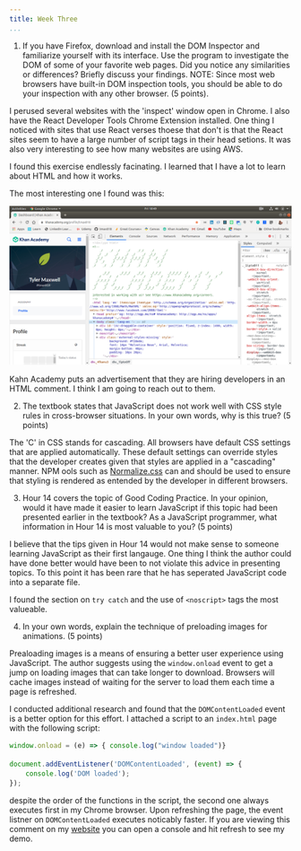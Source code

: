 ```yaml
---
title: Week Three
...
```


1. If you have Firefox, download and install the DOM Inspector and familiarize yourself with its interface. Use the program to investigate the DOM of some of your favorite web pages.  Did you notice any similarities or differences?  Briefly discuss your findings.  NOTE: Since most web browsers have built-in DOM inspection tools, you should be able to do your inspection with any other browser. (5 points).

I perused several websites with the 'inspect' window open in Chrome. I also have the React Developer Tools Chrome Extension installed. One thing I noticed with sites that use React verses thoese that don't is that the React sites seem to have a large number of script tags in their head setions. It was also very interesting to see how many websites are using AWS. 

I found this exercise endlessly facinating. I learned that I have a lot to learn about HTML and how it works.

The most interesting one I found was this:

![kahn](./khan.png)

Kahn Academy puts an advertisement that they are hiring developers in an HTML comment. I think I am going to reach out to them. 

2. The textbook states that JavaScript does not work well with CSS style rules in cross-browser situations.  In your own words, why is this true?  (5 points)

The 'C' in CSS stands for cascading. All browsers have default CSS settings that are applied automatically. These default settings can override styles that the developer creates given that styles are applied in a "cascading" manner. NPM ools such as [Normalize.css](https://necolas.github.io/normalize.css/) can and should be used to ensure that styling is rendered as entended by the developer in different browsers. 

3. Hour 14  covers the topic of Good Coding Practice.  In your opinion, would it have made it easier to learn JavaScript if this topic had been presented earlier in the textbook?  As a JavaScript programmer, what information in Hour 14 is most valuable to you?  (5 points)

I believe that the tips given in Hour 14 would not make sense to someone learning JavaScript as their first langauge. One thing I think the author could have done better would have been to not violate this advice in presenting topics. To this point it has been rare that he has seperated JavaScript code into a separate file. 

I found the section on `try catch` and the use of `<noscript>` tags the most valueable.  

4. In your own words, explain the technique of preloading images for animations.  (5 points)

Prealoading images is a means of ensuring a better user experience using JavaScript. The author suggests using the `window.onload` event to get a jump on loading images that can take longer to download. Browsers will cache images instead of waiting for the server to load them each time a page is refreshed. 

I conducted additional research and found that the `DOMContentLoaded` event is a better option for this effort. I attached a script to an `index.html` page with the following script:

~~~javascript
window.onload = (e) => { console.log("window loaded")}

document.addEventListener('DOMContentLoaded', (event) => {
    console.log('DOM loaded');
});
~~~

despite the order of the functions in the script, the second one always executes first in my Chrome browser. Upon refreshing the page, the event listner on `DOMContentLoaded` executes noticably faster. If you are viewing this comment on my [website]() you can open a console and hit refresh to see my demo.
